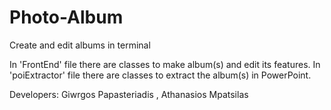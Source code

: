 # Photo-Album
Create and edit albums in terminal

In 'FrontEnd' file there are classes to make album(s) and edit its features.
In 'poiExtractor' file there are classes to extract the album(s) in PowerPoint.

Developers: Giwrgos Papasteriadis , Athanasios Mpatsilas
